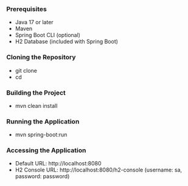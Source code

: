 ### Prerequisites

* Java 17 or later
* Maven
* Spring Boot CLI (optional)
* H2 Database (included with Spring Boot)

### Cloning the Repository

* git clone <repository-url>
* cd <project-directory>

### Building the Project

* mvn clean install

### Running the Application

* mvn spring-boot:run

### Accessing the Application

* Default URL: http://localhost:8080
* H2 Console URL: http://localhost:8080/h2-console (username: sa, password: password)